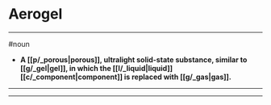 # Aerogel
---
#noun
- **A [[p/_porous|porous]], ultralight solid-state substance, similar to [[g/_gel|gel]], in which the [[l/_liquid|liquid]] [[c/_component|component]] is replaced with [[g/_gas|gas]].**
---
---
